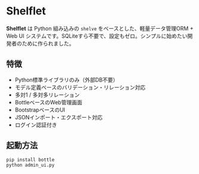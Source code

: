 # Shelflet

**Shelflet** は Python 組み込みの `shelve` をベースとした、軽量データ管理ORM + Web UI システムです。SQLiteすら不要で、設定もゼロ。シンプルに始めたい開発者のために作られました。

## 特徴

- Python標準ライブラリのみ（外部DB不要）
- モデル定義ベースのバリデーション・リレーション対応
- 多対1 / 多対多リレーション
- BottleベースのWeb管理画面
- BootstrapベースのUI
- JSONインポート・エクスポート対応
- ログイン認証付き

## 起動方法

```bash
pip install bottle
python admin_ui.py
